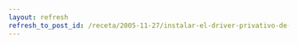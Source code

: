 ```yaml
---
layout: refresh
refresh_to_post_id: /receta/2005-11-27/instalar-el-driver-privativo-de-nvidia-en-debian-gnu-linux
---
```

